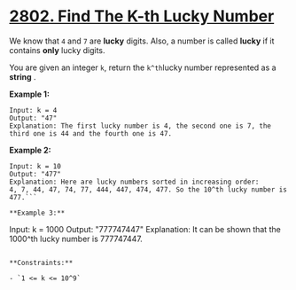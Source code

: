 # [2802. Find The K-th Lucky Number](https://leetcode.com/problems/find-the-k-th-lucky-number/description/?envType=weekly-question&envId=2024-05-29)

We know that `4` and `7` are **lucky**  digits. Also, a number is called **lucky** if it contains **only**  lucky digits.

You are given an integer `k`, return the `k^th`lucky number represented as a **string** .

**Example 1:** 

```
Input: k = 4
Output: "47"
Explanation: The first lucky number is 4, the second one is 7, the third one is 44 and the fourth one is 47.
```

**Example 2:** 

```
Input: k = 10
Output: "477"
Explanation: Here are lucky numbers sorted in increasing order:
4, 7, 44, 47, 74, 77, 444, 447, 474, 477. So the 10^th lucky number is 477.```

**Example 3:** 

```
Input: k = 1000
Output: "777747447"
Explanation: It can be shown that the 1000^th lucky number is 777747447.
```

**Constraints:** 

- `1 <= k <= 10^9`
